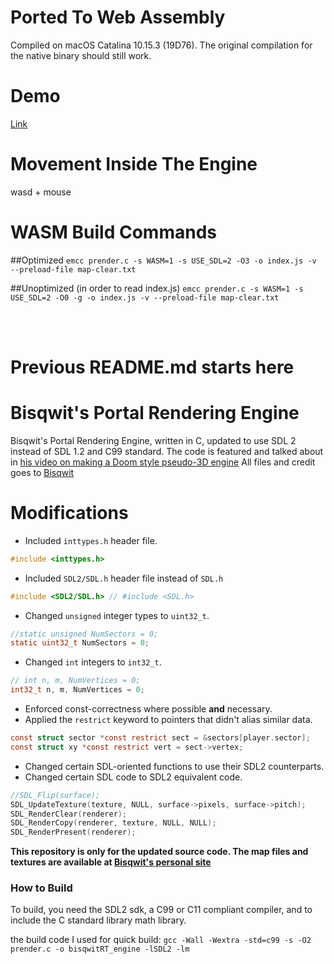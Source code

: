 
# Ported To Web Assembly
Compiled on macOS Catalina 10.15.3 (19D76). The original compilation for the native binary should still work.

# Demo
[Link](https://mclee.com/code/graphics/museum/bisqwit/ds-engine/)

# Movement Inside The Engine
wasd + mouse

# WASM Build Commands

##Optimized
`emcc prender.c -s WASM=1 -s USE_SDL=2 -O3 -o index.js -v --preload-file map-clear.txt`

##Unoptimized (in order to read index.js)
`emcc prender.c -s WASM=1 -s USE_SDL=2 -O0 -g -o index.js -v --preload-file map-clear.txt`

<br/>
<br/>

# Previous README.md starts here

# Bisqwit's Portal Rendering Engine
Bisqwit's Portal Rendering Engine, written in C, updated to use SDL 2 instead of SDL 1.2 and C99 standard.
The code is featured and talked about in [his video on making a Doom style pseudo-3D engine](https://www.youtube.com/watch?v=HQYsFshbkYw)
All files and credit goes to [Bisqwit](https://www.youtube.com/user/Bisqwit)

# Modifications
* Included `inttypes.h` header file.
```c
#include <inttypes.h>
```
* Included `SDL2/SDL.h` header file instead of `SDL.h`
```c
#include <SDL2/SDL.h> // #include <SDL.h>
```
* Changed `unsigned` integer types to `uint32_t`.
```c
//static unsigned NumSectors = 0;
static uint32_t NumSectors = 0;
```
* Changed `int` integers to `int32_t`.
```c
// int n, m, NumVertices = 0;
int32_t n, m, NumVertices = 0;
```
* Enforced const-correctness where possible **and** necessary.
* Applied the `restrict` keyword to pointers that didn't alias similar data.
```c
const struct sector *const restrict sect = &sectors[player.sector];
const struct xy *const restrict vert = sect->vertex;
```
* Changed certain SDL-oriented functions to use their SDL2 counterparts.
* Changed certain SDL code to SDL2 equivalent code.
```c
//SDL_Flip(surface); 
SDL_UpdateTexture(texture, NULL, surface->pixels, surface->pitch);
SDL_RenderClear(renderer);
SDL_RenderCopy(renderer, texture, NULL, NULL);
SDL_RenderPresent(renderer);
```

**This repository is only for the updated source code. The map files and textures are available at [Bisqwit's personal site](https://bisqwit.iki.fi/jutut/kuvat/programming_examples/portalrendering.html)**

### How to Build
To build, you need the SDL2 sdk, a C99 or C11 compliant compiler, and to include the C standard library math library.

the build code I used for quick build:
`gcc -Wall -Wextra -std=c99 -s -O2 prender.c -o bisqwitRT_engine -lSDL2 -lm`
